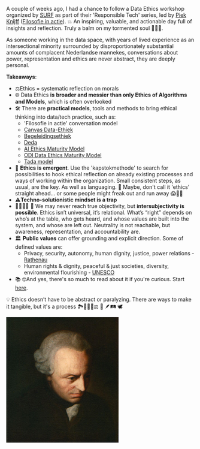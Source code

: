 <!--
.. title: Introduction into Data and Digitalization Ethics
.. slug: data-ethics
.. date: 2025-06-25
.. tags: dataethics, responsibletech, ethicalAI, reflection, philosophy, attendance-report
.. type: text
.. description: data-ethics
-->

A couple of weeks ago, I had a chance to follow a Data Ethics workshop organized by [SURF](https://www.surf.nl/) as part of their 'Responsible Tech' series, led by [Piek Knijff](https://www.linkedin.com/in/piek-knijff/) ([Filosofie in actie](https://www.filosofieinactie.nl/)).
💥 An inspiring, valuable, and actionable day full of insights and reflection. Truly a balm on my tormented soul 🧘‍♀️🥹. 

As someone working in the data space, with years of lived experience as an intersectional minority surrounded by disproportionately substantial amounts of complacent Nederlandse mannekes, conversations about power, representation and ethics are never abstract, they are deeply personal.

<!-- TEASER_END -->

**Takeaways**:

* ⚖️Ethics = systematic reflection on morals
* 🌐 Data Ethics 𝐢𝐬 **broader and messier than only Ethics of Algorithms and Models**, which is often overlooked 
* 🛠️ There are **practical models**, tools and methods to bring ethical thinking into data/tech practice, such as:
  * 'Filosofie in actie' conversation model 
  * [Canvas Data-Ethiek](https://www.filosofieinactie.nl/ethicstools)
  * [Begeleidingsethiek](https://begeleidingsethiek.nl/)
  * [Deda](https://deda.dataschool.nl/)
  * [AI Ethics Maturity Model](https://link.springer.com/article/10.1007/s43681-022-00228-7)
  * [ODI Data Ethics Maturity Model](https://theodi.org/insights/tools/data-ethics-maturity-model-benchmarking-your-approach-to-data-ethics/)
  * [Tada model](https://openresearch.amsterdam/nl/page/110506/tada.city)
* 🌱 **Ethics is emergent**. Use the 'kapstokmethode' to search for possibilities to hook ethical reflection on already existing processes and ways of working within the organization. Small consistent steps, as usual, are the key. As well as languaging. 👀 Maybe, don't call it 'ethics’ straight ahead... or some people might freak out and run away 😱🏃‍♂️
* ⚠️**Techno-solutionistic mindset is a trap**
* 🫱🏽‍🫲🏿 👩 We may never reach true objectivity, but **intersubjectivity is possible**. Ethics isn’t universal, it’s relational. What’s “right” depends on who’s at the table, who gets heard, and whose values are built into the system, and whose are left out. Neutrality is not reachable, but awareness, representation, and accountability are. 
* 🏛️ 𝐏𝐮𝐛𝐥𝐢𝐜 𝐯𝐚𝐥𝐮𝐞𝐬 can offer grounding and explicit direction. Some of defined values are:
  * Privacy, security, autonomy, human dignity, justice, power relations - [Rathenau](https://www.rathenau.nl/sites/default/files/2020-09/Raad-weten-met-digitalisering-Rathenau-Instituut.pdf)
  * Human rights & dignity, peaceful & just societies, diversity, environmental flourishing - [UNESCO](https://www.unesco.org/en/artificial-intelligence/recommendation-ethics)
* 📚 🤓And yes, there's so much to read about it if you're curious. Start [here](https://philarchive.org/rec/FLOWID). 

💡 Ethics doesn’t have to be abstract or paralyzing. There are ways to make it tangible, but it's a process 🏞️🚶‍♀️🧭⚖️ 🧠 🪶🛤️ 🕊️

<img src="/images/posts/2025/kant.jpeg"  width="300"/>